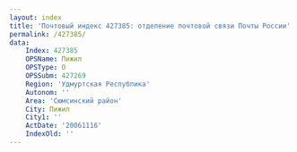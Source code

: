 ```yaml
---
layout: index
title: 'Почтовый индекс 427385: отделение почтовой связи Почты России'
permalink: /427385/
data:
    Index: 427385
    OPSName: Пижил
    OPSType: О
    OPSSubm: 427269
    Region: 'Удмуртская Республика'
    Autonom: ''
    Area: 'Сюмсинский район'
    City: Пижил
    City1: ''
    ActDate: '20061116'
    IndexOld: ''
---
```

